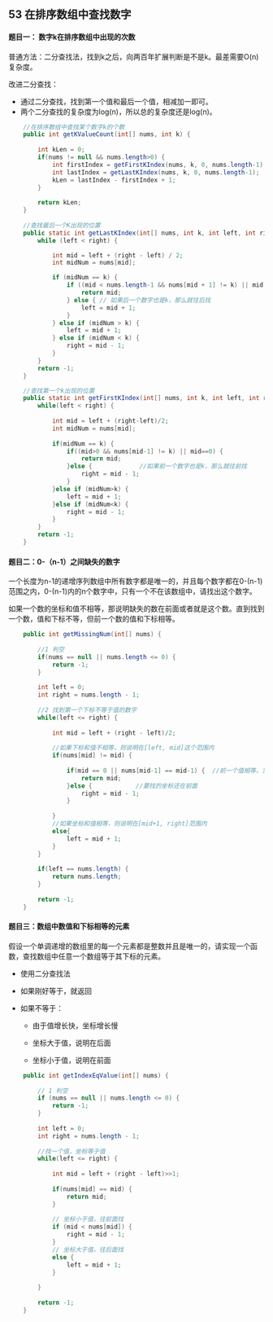 ## 53 在排序数组中查找数字

#### 题目一： 数字k在排序数组中出现的次数

普通方法：二分查找法，找到k之后，向两百年扩展判断是不是k。最差需要O(n)复杂度。



改进二分查找：

- 通过二分查找，找到第一个值和最后一个值，相减加一即可。
- 两个二分查找的复杂度为log(n)，所以总的复杂度还是log(n)。

```java
	//在排序数组中查找某个数字k的个数
	public int getKValueCount(int[] nums, int k) {
		
		int kLen = 0;
		if(nums != null && nums.length>0) {
			int firstIndex = getFirstKIndex(nums, k, 0, nums.length-1);
			int lastIndex = getLastKIndex(nums, k, 0, nums.length-1);
			kLen = lastIndex - firstIndex + 1;
		}
		
		return kLen;
	}
	
	//查找最后一个K出现的位置
	public static int getLastKIndex(int[] nums, int k, int left, int right) {
		while (left < right) {

			int mid = left + (right - left) / 2;
			int midNum = nums[mid];

			if (midNum == k) {
				if ((mid < nums.length-1 && nums[mid + 1] != k) || mid == nums.length-1) {
					return mid;
				} else { // 如果后一个数字也是k，那么就往后找
					left = mid + 1;
				}
			} else if (midNum > k) {
				left = mid + 1;
			} else if (midNum < k) {
				right = mid - 1;
			}
		}
		return -1;
	}

	//查找第一个k出现的位置
	public static int getFirstKIndex(int[] nums, int k, int left, int right) {
		while(left < right) {
			
			int mid = left + (right-left)/2;
			int midNum = nums[mid];
			
			if(midNum == k) {
				if((mid>0 && nums[mid-1] != k) || mid==0) {
					return mid;
				}else {             //如果前一个数字也是k，那么就往前找
					right = mid - 1;
				}
			}else if (midNum>k) {
				left = mid + 1;
			}else if (midNum<k) {
				right = mid - 1;
			}
		}
		return -1;
	}
```



#### 题目二：0-（n-1）之间缺失的数字

一个长度为n-1的递增序列数组中所有数字都是唯一的，并且每个数字都在0-(n-1)范围之内，0-(n-1)内的n个数字中，只有一个不在该数组中，请找出这个数字。



如果一个数的坐标和值不相等，那说明缺失的数在前面或者就是这个数。直到找到一个数，值和下标不等，但前一个数的值和下标相等。

```java
	public int getMissingNum(int[] nums) {
		
		//1 判空
		if(nums == null || nums.length <= 0) {
			return -1;
		}
		
		int left = 0;
		int right = nums.length - 1;
		
		//2 找到第一个下标不等于值的数字
		while(left <= right) {
			
			int mid = left + (right - left)/2;
			
			//如果下标和值不相等，则说明在[left, mid]这个范围内
			if(nums[mid] != mid) {
				
				if(mid == 0 || nums[mid-1] == mid-1) {  //前一个值相等，当前值不相等，这就是要找的数
					return mid;
				}else {            //要找的坐标还在前面
					right = mid - 1; 
				}
				
			}
			//如果坐标和值相等，则说明在[mid+1, right]范围内
			else{
				left = mid + 1;
			}
		}
		
		if(left == nums.length) {
			return nums.length;
		}
		
		return -1;
	}
```





#### 题目三：数组中数值和下标相等的元素

假设一个单调递增的数组里的每一个元素都是整数并且是唯一的，请实现一个函数，查找数组中任意一个数组等于其下标的元素。



- 使用二分查找法

- 如果刚好等于，就返回

- 如果不等于：

  - 由于值增长快，坐标增长慢

  - 坐标大于值，说明在后面
  - 坐标小于值，说明在前面



```java
	public int getIndexEqValue(int[] nums) {
		
		// 1 判空
		if (nums == null || nums.length <= 0) {
			return -1;
		}
		
		int left = 0;
		int right = nums.length - 1;
		
		//找一个值，坐标等于值
		while(left <= right) {
			
			int mid = left + (right - left)>>1;
			
			if(nums[mid] == mid) {
				return mid;
			}
				
			// 坐标小于值，往前面找
			if (mid < nums[mid]) {
				right = mid - 1;
			}
			// 坐标大于值，往后面找
			else {
				left = mid + 1;
			}	
		
		}
		
		return -1;
	}
```


